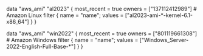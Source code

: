 
data "aws_ami" "al2023" {
  most_recent = true
  owners      = ["137112412989"] # Amazon Linux
  filter { name = "name"; values = ["al2023-ami-*-kernel-6.1-x86_64"] }
}

data "aws_ami" "win2022" {
  most_recent = true
  owners      = ["801119661308"] # Amazon Windows
  filter { name = "name"; values = ["Windows_Server-2022-English-Full-Base-*"] }
}
